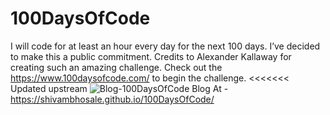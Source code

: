 # 100DaysOfCode
I will code for at least an hour every day for the next 100 days.
I’ve decided to make this a public commitment.
Credits to Alexander Kallaway for creating such an amazing challenge.
Check out the https://www.100daysofcode.com/ to begin the challenge.
<<<<<<< Updated upstream
![Blog-100DaysOfCode](https://user-images.githubusercontent.com/50315818/102717200-cf32a680-4306-11eb-9400-8c14ae234b09.jpg)
Blog At - https://shivambhosale.github.io/100DaysOfCode/
